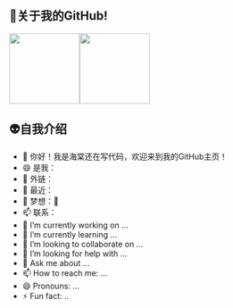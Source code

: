 ##  🤯关于我的GitHub!

<img align="" height="126px" src="https://github-readme-stats.vercel.app/api?username=haitangstillcoding&hide_title=true&hide_border=true&show_icons=true&include_all_commits=true&line_height=21&bg_color=0,D36A53,834E86&text_color=FFFFFF&icon_color=FFFFFF&locale=cn" /><img align="" height="126px" src="https://github-readme-stats.vercel.app/api/top-langs/?username=haitangstillcoding&hide_title=true&hide_border=true&layout=compact&bg_color=0,834E86,1E90FF&icon_color=FFFFFF&text_color=FFFFFF&locale=cn" />

##  👽自我介绍

- 👋 你好！我是海棠还在写代码，欢迎来到我的GitHub主页！
- 😄 是我：
- 🔗 外链：
- 👀 最近：
- 🥳 梦想：🤩
- 📫 联系：
- 🔭 I’m currently working on ...
- 🌱 I’m currently learning ...
- 👯 I’m looking to collaborate on ...
- 🤔 I’m looking for help with ...
- 💬 Ask me about ...
- 📫 How to reach me: ...
- 😄 Pronouns: ...
- ⚡ Fun fact: ..
